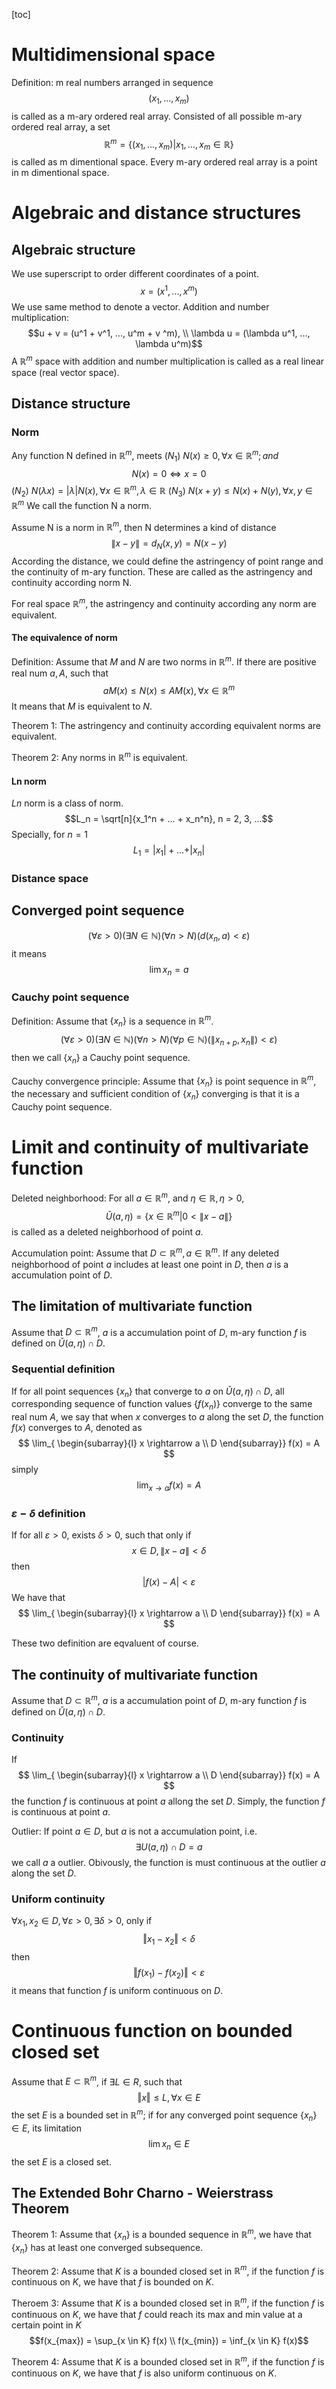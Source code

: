 [toc]

# Multidimensional space
Definition: m real numbers arranged in sequence
$$(x_1, ..., x_m)$$
is called as a m-ary ordered real array. Consisted of all possible m-ary ordered real array, a set 
$$\mathbb{R}^m=\{(x_1, ..., x_m)|x_1, ..., x_m \in \mathbb{R}\}$$
is called as m dimentional space.
Every m-ary ordered real array is a point in m dimentional space.

# Algebraic and distance structures
 ## Algebraic structure
 We use superscript to order different coordinates of a point.
 $$x = (x^1, ..., x^m)$$
 We use same method to denote a vector.
 Addition and number multiplication:
 $$u + v = (u^1 + v^1, ..., u^m + v ^m), \\
 \lambda u = (\lambda u^1, ..., \lambda u^m)$$
 A $\mathbb{R}^m$ space with addition and number multiplication is called as a real linear space (real vector space).
 
 ## Distance structure
 ### Norm
 Any function N defined in $\mathbb{R}^m$, meets
 $(N_1)$ $N(x) \geqslant 0, \forall x \in \mathbb{R}^m; and$
 $$ N(x) = 0 \Leftrightarrow x = 0$$
 $(N_2)$ $N(\lambda x) = |\lambda|N(x), \forall x \in \mathbb{R}^m, \lambda \in \mathbb{R}$
 $(N_3)$ $N(x + y) \leqslant N(x) + N(y), \forall x, y \in \mathbb{R}^m$
 We call the function N a norm.
 
 Assume N is a norm in $\mathbb{R}^m$, then N determines a kind of distance
 $$  \lVert x - y\rVert =d_{N}(x, y) = N(x - y)$$
 According the distance, we could define the astringency of point range and the continuity of m-ary function. These are called as the astringency and continuity according norm N.
 
For real space $\mathbb{R}^m$, the astringency and continuity according any norm are equivalent.

#### The equivalence of norm
Definition:
Assume that $M$ and $N$ are two norms in $\mathbb{R}^m$.
If there are positive real num $a, A$, such that
$$aM(x) \leqslant N(x) \leqslant AM(x), \forall x \in \mathbb{R}^m$$
It means that $M$ is equivalent to $N$.

Theorem 1:
The astringency and continuity according equivalent norms are equivalent.

Theorem 2:
Any norms in $\mathbb{R}^m$ is equivalent.

#### Ln norm
$Ln$ norm is a class of norm.
$$L_n = \sqrt[n]{x_1^n +  ... + x_n^n}, n = 2, 3, ...$$
Specially, for $n = 1$
$$L_1 = \vert x_1 \vert + ... + \vert x_n \vert$$

### Distance space

## Converged point sequence
$$(\forall \varepsilon > 0)(\exists N \in \mathbb{N})(\forall n > N)(d(x_n, a) < \varepsilon)$$
it means
$$\lim x_n = a$$

### Cauchy point sequence
Definition: Assume that $\{x_n\}$ is a sequence in $\mathbb{R}^m$.
$$(\forall \varepsilon > 0)(\exists N \in \mathbb{N})(\forall n > N)(\forall p \in \mathbb{N})(\lVert x_{n+p}, x_n \rVert) < \varepsilon)$$
then we call $\{x_n\}$ a Cauchy point sequence.

Cauchy convergence principle:
Assume that $\{x_n\}$ is point sequence in $\mathbb{R}^m$, the necessary and sufficient condition of $\{x_n\}$ converging is that it is a Cauchy point sequence.

# Limit and continuity of multivariate function
Deleted neighborhood:
For all $a \in \mathbb{R}^m$, and $\eta \in \mathbb{R}, \eta >0$, 
$$\check{U}(a, \eta) = \{x \in \mathbb{R}^m | 0 < \lVert x - a\rVert \}$$
is called as a deleted neighborhood of point $a$.

Accumulation point:
Assume that $D \subset \mathbb{R}^m, a \in \mathbb{R}^m$. 
If any deleted neighborhood of point $a$ includes at least one point in $D$, then $a$ is a accumulation point of $D$.

## The limitation of multivariate function
Assume that $D \subset \mathbb{R}^m$, $a$ is a accumulation point of $D$, m-ary function $f$ is defined on $\check{U}(a, \eta) \cap D$.

### Sequential definition
If for all point sequences $\{x_n\}$ that converge to $a$ on $\check{U}(a, \eta) \cap D$, all corresponding sequence of function values $\{f(x_n)\}$ converge to the same real num $A$, we say that
when $x$ converges to $a$ along the set $D$, the function $f(x)$ converges to $A$, denoted as 
$$
\lim_{
\begin{subarray}{l}
   x \rightarrow a \\
   D
\end{subarray}} f(x) = A
$$
simply
$$\lim_{x\rightarrow a} f(x) = A$$

### $\varepsilon-\delta$ definition
If for all $\varepsilon > 0$, exists $\delta > 0$, such that only if
$$x \in D, \lVert x - a \rVert < \delta$$
then 
$$\vert f(x) - A \vert < \varepsilon$$
We have that
$$
\lim_{
\begin{subarray}{l}
   x \rightarrow a \\
   D
\end{subarray}} f(x) = A
$$

These two definition are eqvaluent of course.

## The continuity of multivariate function
Assume that $D \subset \mathbb{R}^m$, $a$ is a accumulation point of $D$, m-ary function $f$ is defined on $\check{U}(a, \eta) \cap D$.
### Continuity
If
$$
\lim_{
\begin{subarray}{l}
   x \rightarrow a \\
   D
\end{subarray}} f(x) = A
$$
the function $f$ is continuous at point $a$ allong the set $D$.
Simply, the function $f$ is continuous at point $a$.

Outlier:
If point $a \in D$, but $a$ is not a accumulation point, i.e.
$$\exists U(a, \eta) \cap D = a$$
we call $a$ a outlier.
Obivously, the function is must continuous at the outlier $a$ along the set $D$.

### Uniform continuity
$\forall x_1, x_2 \in D, \forall \varepsilon > 0, \exists \delta > 0$, only if
$$ \Vert x_1 - x_2 \Vert < \delta$$
then
$$\Vert f(x_1) - f(x_2) \Vert < \varepsilon$$
it means that function $f$ is uniform continuous on $D$.

# Continuous function on bounded closed set
Assume that $E \subset \mathbb{R}^m$, 
if $\exists L \in R$, such that
$$\Vert x \Vert \leqslant L, \forall x \in E$$
the set $E$ is a bounded set in $\mathbb{R}^m$;
if for any converged point sequence $\{x_n\} \in E$, its limitation
$$\lim x_n \in E$$
the set $E$ is a closed set.

## The Extended Bohr Charno - Weierstrass Theorem
Theorem 1:
Assume that $\{x_n\}$ is a bounded sequence in $\mathbb{R}^m$, we have that $\{x_n\}$ has at least one converged subsequence.

Theorem 2:
Assume that $K$ is a bounded closed set in $\mathbb{R}^m$, if the function $f$ is continuous on $K$, we have that $f$ is bounded on $K$.

Theroem 3:
Assume that $K$ is a bounded closed set in $\mathbb{R}^m$, if the function $f$ is continuous on $K$, we have that $f$ could reach its max and min value at a certain point in $K$
$$f(x_{max}) = \sup_{x \in K} f(x) \\
f(x_{min}) = \inf_{x \in K} f(x)$$

Theorem 4:
Assume that $K$ is a bounded closed set in $\mathbb{R}^m$, if the function $f$ is continuous on $K$, we have that $f$ is also uniform continuous on $K$.

